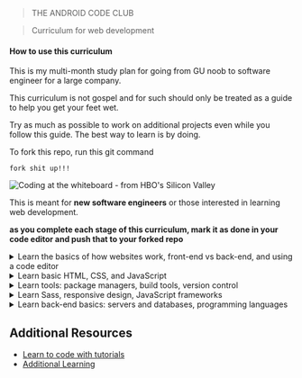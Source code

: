 > THE ANDROID CODE CLUB

> Curriculum for web development

#### How to use this curriculum

This is my multi-month study plan for going from GU noob to software engineer for a large company.

This curriculum is not gospel and for such should only be treated as a guide to help you get your feet wet. 

Try as much as possible to work on additional projects even while you follow this guide. The best way to learn is by doing.

To fork this repo, run this git command
```
fork shit up!!!
```

![Coding at the whiteboard - from HBO's Silicon Valley](https://d3j2pkmjtin6ou.cloudfront.net/coding-at-the-whiteboard-silicon-valley.png)

This is meant for **new software engineers** or those interested in learning web development.

**as you complete each stage of this curriculum, mark it as done in your code editor and push that to your forked repo**

<details>
<summary>Learn the basics of how websites work, front-end vs back-end, and using a code editor</summary>

- [ ] [What is web development?](https://www.youtube.com/watch?v=5YDVJaItmaY&t=7s)
    - [ ] [Who is a Web Developer?](https://www.youtube.com/watch?v=YGdzmJWwVZw)
- [ ] [How does the internet work?](https://www.youtube.com/results?search_query=how+websites+works)
    - [ ] [How websites work](https://www.youtube.com/watch?v=hJHvdBlSxug)
- [ ] [What’s the difference between front-end and back-end?](https://www.youtube.com/watch?v=oGM4LI9Z9HE)
- [ ] [Using a code editor](https://www.youtube.com/watch?v=L8QzFU0k5OA)

</details>

<details>

<summary>Learn basic HTML, CSS, and JavaScript</summary>


- [ ] HTML - HyperText Markup Language
    - Learn the basics and how to write semantic HTML
    - Learn to divide pages into sections and how to structure the DOM properly
    - Make at least 5 HTML pages - focus on structure
    - Don't worry about making it pretty just yet. Play around and get comfortable with html syntax
    - [starter resources]()

- [ ] CSS - Cascading Style Sheet
    - Learn the basics of CSS
    - Learn how to use Grids and Flexboxes
    - Explore Media Queries and Responsive Websites
    - Now try to style the html pages you made in the last step of the html section.
    - [starter resources]()

- [ ] Javascript
    - Learn the syntax and basic constructs
    - Learn how to manipulate the DOM
    - Understand the concepts such as hoisting, event bubbling, prototyping etc
    - Learn ES6+ new features and writing modular javascript
    - [starter resources]()

- [ ] [Follow this tutorial](https://www.freecodecamp.org/news/how-to-build-a-delightful-loading-screen-in-5-minutes-847991da509f/)

    <details>
    <summary>Practice 1</summary>
    Requirements

    Alright, now it’s time to make your website your own. Design a personal webpage about yourself, one of your interests, or any other topic of your choice. The subject matter, look and feel, and design of the site are entirely up to you, subject to the following requirements:

    Your website must contain at least four different .html pages, and it should be possible to get from any page on your website to any other page by following one or more hyperlinks.
    Your website must include at least one list (ordered or unordered), at least one table, and at least one image.
    Your website must have at least one stylesheet file.
    Your stylesheet(s) must use at least five different CSS properties, and at least five different types of CSS selectors. You must use the #id selector at least once, and the .class selector at least once.
    Your stylesheet(s) must include at least one mobile-responsive @media query, such that something about the styling changes for smaller screens.
    You must use Bootstrap 4 on your website, taking advantage of at least one Bootstrap component, and using at least two Bootstrap columns for layout purposes using Bootstrap’s grid model.
    Your stylesheets must use at least one SCSS variable, at least one example of SCSS nesting, and at least one use of SCSS inheritance.
    In README.md, include a short writeup describing your project, what’s contained in each file, and (optionally) any other additional information the staff should know about your project.
    </details>

- [ ] Practice, Contribute and Document
    - Make some responsive websites and add some interactivity with javascript
    - Search projects on Github and open a few PRs. See some ideas listed below:
        - Enhance the User Interface, make any demo pages responsive or improve the design. 
        - Look for any open issues that you can solve.
        - Refactor any of the code or implement best practices that you have learnt.
    - Understand the concepts such as hoisting, event bubbling, prototyping etc
    - Learn ES6+ new features and writing modular javascript
    - [starter resources]()

    <details><summary>Practice 2</summary>
    Requirements

    Undecided. will be updated
    </details>

</details>

<details>
<summary>Learn tools: package managers, build tools, version control</summary>

- [ ] [Package Managers (npm)](https://www.youtube.com/watch?v=FprWemtZEvk)
    - [ ] [basics of npm](https://nodesource.com/blog/an-absolute-beginners-guide-to-using-npm/)
- [ ] Build tools - Gulp, Webpack and Parcel
    - [Gulp](https://gulpjs.com/)
    - [Webpack](https://webpack.js.org/)
    - [Pracel](https://parceljs.org/)
- [ ] [Version Control](https://www.youtube.com/watch?v=WBg9mlpzEYU&list=PL0M0zPgJ3HSesuPIObeUVQNbKqlw5U2Vr&index=4)

</details>

<details>
<summary>Learn Sass, responsive design, JavaScript frameworks</summary>

- [ ] [Sass]()
- [ ] [Responsive design]()
- [ ] [Javascript frameworks - React](https://acad.link/reactjs)

</details>

<details>
<summary>Learn back-end basics: servers and databases, programming languages</summary>

- [ ] [Servers node.js + express](https://acad.link/nodejs)
- [ ] [Programming languages](translations/README-vi.md)
- [ ] [Databases]()

</details>

## Additional Resources

- [Learn to code with tutorials](https://workshops.hackclub.com/)
- [Additional Learning](https://www.fullstackpython.com/)